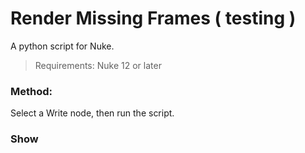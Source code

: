 # Render Missing Frames ( testing )

A python script for Nuke.

> Requirements: Nuke 12 or later

### Method:

Select a Write node, then run the script.

### Show
<img scr="./images/W_hotbox_RenderMissingFrames.png">
